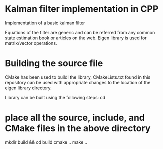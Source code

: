 # Kalman filter implementation in CPP

Implementation of a basic kalman filter

Equations of the filter are generic and can be referred from any common state estimation book or articles on the web.
Eigen library is used for matrix/vector operations. 

# Building the source file

CMake has been used to buildl the library, CMakeLists.txt found in this repository can be used with appropriate changes
to the location of the eigen library directory.

Library can be built using the following steps:
cd <root project directory>
# place all the source, include, and CMake files in the above directory
mkdir build && cd build
cmake ..
make ..
